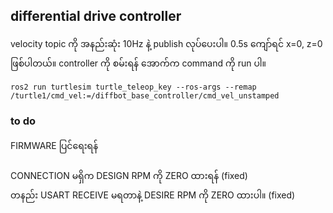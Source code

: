 ## differential drive controller
velocity topic ကို အနည်းဆုံး 10Hz နဲ့ publish လုပ်ပေးပါ။ 0.5s ကျော်ရင် x=0, z=0 ဖြစ်ပါတယ်။ controller ကို စမ်းရန် အောက်က command ကို run ပါ။ 
```
ros2 run turtlesim turtle_teleop_key --ros-args --remap /turtle1/cmd_vel:=/diffbot_base_controller/cmd_vel_unstamped
```
### to do
FIRMWARE ပြင်ရေးရန်<br>
<br>CONNECTION မရှိက DESIGN RPM ကို ZERO ထားရန်              (fixed)
<br>တနည်း USART RECEIVE မရတာနဲ့ DESIRE RPM ကို ZERO ထားပါ။    (fixed)